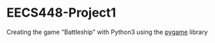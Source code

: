 # EECS448-Project1
Creating the game "Battleship" with Python3 using the [pygame](https://www.pygame.org) library
